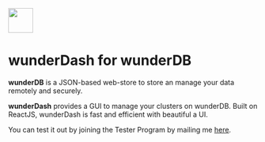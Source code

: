 <img src="https://user-images.githubusercontent.com/36238254/125580769-807c0da3-077f-4dab-910f-21ecf2e814bc.png" height="50px" width="50px" />

# wunderDash for wunderDB

**wunderDB** is a JSON-based web-store to store an manage your data remotely and securely.

**wunderDash** provides a GUI to manage your clusters on wunderDB. Built on ReactJS, wunderDash is fast and efficient with beautiful a UI.

<!-- Try out the Release 0.1 Beta by [Creating A cluster](https://wdb.tanmoysg.com/) as accessing wunderDash at [wdb.tanmoysg.com/wdash](https://wdb.tanmoysg.com/wdash) -->

You can test it out by joining the Tester Program by mailing me [here](mailto:mail@tanmoysg.com).
